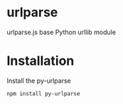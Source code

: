 # urlparse
urlparse.js base Python urllib module

# Installation

Install the py-urlparse

```
npm install py-urlparse
```
